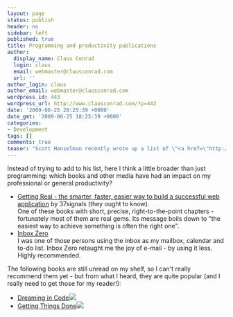 ```yaml
---
layout: page
status: publish
header: no
sidebar: left
published: true
title: Programming and productivity publications
author:
  display_name: Claus Conrad
  login: claus
  email: webmaster@clausconrad.com
  url: ''
author_login: claus
author_email: webmaster@clausconrad.com
wordpress_id: 443
wordpress_url: http://www.clausconrad.com/?p=443
date: '2009-06-25 20:25:39 +0000'
date_gmt: '2009-06-25 18:25:39 +0000'
categories:
- Development
tags: []
comments: true
teaser: "Scott Hanselman recently wrote up a list of \"<a href=\"http://www.hanselman.com/blog/SixEssentialLanguageAgnosticProgrammingBooks.aspx\">Six Essential Language Agnostic Programming Books</a>\". That list, including the comments with other suggestions, is certainly worth a look. I have to admit that I haven't read most of what he lists, and only skimmed others."
---
```

Instead of trying to add to his list, here I think a little broader than just programming: which books and other media have had an impact on my professional or general productivity?

*   [Getting Real - the smarter, faster, easier way to build a successful web application](http://gettingreal.37signals.com/index.php) by 37signals (they ought to know).  
    One of these books with short, precise, right-to-the-point chapters - fortunately most of them are real gems. Its message boils down to "the easiest way to achieve something is often the right one".
*   [Inbox Zero](http://www.43folders.com/izero)  
    I was one of those persons using the inbox as my mailbox, calendar and to-do list. Inbox Zero retaught me the joy of e-mail - by using it less. Highly recommended.

The following books are still unread on my shelf, so I can't really recommend them yet - but from what I heard, they are quite popular (and I really need to get those for my reader!):

*   [Dreaming in Code](http://www.amazon.com/gp/product/1400082471?ie=UTF8&tag=clausconrad-20&linkCode=as2&camp=1789&creative=390957&creativeASIN=1400082471)![](http://www.assoc-amazon.com/e/ir?t=clausconrad-20&l=as2&o=1&a=1400082471)
*   [Getting Things Done](http://www.amazon.com/gp/product/0142000280?ie=UTF8&tag=clausconrad-20&linkCode=as2&camp=1789&creative=390957&creativeASIN=0142000280)![](http://www.assoc-amazon.com/e/ir?t=clausconrad-20&l=as2&o=1&a=0142000280)
